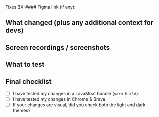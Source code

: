 Fixes BX-####
Figma link (if any):

## What changed (plus any additional context for devs)

## Screen recordings / screenshots

<!-- Screen recordings can also be helpful for showing reviewers what to test for.  -->

## What to test

<!--

Please be thorough about what to test to help reviewers.
You might want to emphasize potential regressions to check for.
If your code relies on a feature flag for checking both paths of the feature flag, other parts of the code that may have been impacted by your changes, etc.

Don't know what to write here? List all the steps you did to test the changes. This might help QA better understand what/how to test.

-->

## Final checklist

- [ ] I have tested my changes in a LavaMoat bundle (`yarn build`).
- [ ] I have tested my changes in Chrome & Brave.
- [ ] If your changes are visual, did you check both the light and dark themes?
